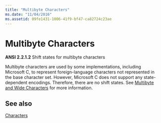 ```yaml
---
title: "Multibyte Characters"
ms.date: "11/04/2016"
ms.assetid: 09fe1431-1006-41f9-bf47-ca82724c23ae
---
```

# Multibyte Characters

**ANSI 2.2.1.2** Shift states for multibyte characters

Multibyte characters are used by some implementations, including Microsoft C, to represent foreign-language characters not represented in the base character set. However, Microsoft C does not support any state-dependent encodings. Therefore, there are no shift states. See [Multibyte and Wide Characters](../c-language/multibyte-and-wide-characters.md) for more information.

## See also

[Characters](../c-language/characters.md)

